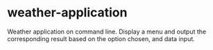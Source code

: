 # weather-application
Weather application on command line.   Display a menu and output the corresponding result based on the option chosen, and data input. 
